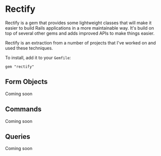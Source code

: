 # Rectify

Rectify is a gem that provides some lightweight classes that will make it easier
to build Rails applications in a more maintainable way. It's build on top of
several other gems and adds improved APIs to make things easier.

Rectify is an extraction from a number of projects that I've worked on and used
these techniques.

To install, add it to your `Gemfile`:

```
gem "rectify"
```

## Form Objects

Coming soon

## Commands

Coming soon

## Queries

Coming soon
